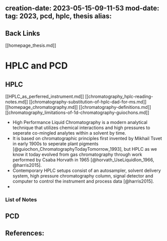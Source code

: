 creation-date: 2023-05-15-09-11-53
mod-date:
tag: 2023, pcd, hplc, thesis
alias:
---
<!--begin_file -->

## Back Links

[[homepage_thesis.md]]

<!--header -->

# HPLC and PCD

<!-- contents -->

## HPLC

[[HPLC_as_perferred_instrument.md]]
[[chromatography_hplc-reading-notes.md]]
[[chromatography-substitution-of-hplc-dad-for-ms.md]]
[[homepage_chromatography.md]]
[[chromatography-definitions.md]]
[[chromatography_limitations-of-1d-chromatography-guiochons.md]]

- High Performance Liquid Chromatography is a modern analytical technique that utilizes chemical interactions and high pressures to seperate co-mingled analytes within a solvent by time.
- It is based on chromatographic principles first invented by Mikhail Tsvet in early 1900s to seperate plant pigments [@guiochon_ChromatographyTodayTomorrow_1993], but HPLC as we know it today evolved from gas chromatography through work performed by Csaba Horvath in 1965 [@horvath_UseLiquidIon_1966, @harris2015].
- Contemporary HPLC setups consist of an autosampler, solvent delivery system, high pressure chromatography column, signal detector and computer to control the instrument and process data [@harris2015].
- 
  
### List of Notes



## PCD



## References:

<!--end_file -->
